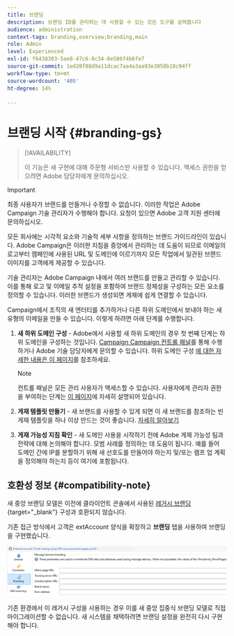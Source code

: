 ```yaml
---
title: 브랜딩
description: 브랜딩 ID를 관리하는 데 사용할 수 있는 모든 도구를 살펴봅니다
audience: administration
context-tags: branding,overview;branding,main
role: Admin
level: Experienced
exl-id: f6438303-5ae8-47c6-8c34-8e586f4b6fe7
source-git-commit: 1ed20f88d9a11dcac7aa4a3aa93e3058b18c04ff
workflow-type: tm+mt
source-wordcount: '405'
ht-degree: 14%

---
```


# 브랜딩 시작 {#branding-gs}

>[!AVAILABILITY]
>
>이 기능은 새 구현에 대해 주문형 서비스만 사용할 수 있습니다. 액세스 권한을 얻으려면 Adobe 담당자에게 문의하십시오.


>[!IMPORTANT]
>
>최종 사용자가 브랜드를 만들거나 수정할 수 없습니다. 이러한 작업은 Adobe Campaign 기술 관리자가 수행해야 합니다. 요청이 있으면 Adobe 고객 지원 센터에 문의하십시오.

모든 회사에는 시각적 요소와 기술적 세부 사항을 정의하는 브랜드 가이드라인이 있습니다. Adobe Campaign은 이러한 지침을 중앙에서 관리하는 데 도움이 되므로 이메일의 로고부터 캠페인에 사용된 URL 및 도메인에 이르기까지 모든 작업에서 일관된 브랜드 이미지를 고객에게 제공할 수 있습니다.

기술 관리자는 Adobe Campaign 내에서 여러 브랜드를 만들고 관리할 수 있습니다. 이를 통해 로고 및 이메일 추적 설정을 포함하여 브랜드 정체성을 구성하는 모든 요소를 정의할 수 있습니다. 이러한 브랜드가 생성되면 게재에 쉽게 연결할 수 있습니다.

Campaign에서 조직의 새 엔터티를 추가하거나 다른 하위 도메인에서 보내야 하는 새 유형의 이메일을 만들 수 있습니다. 이렇게 하려면 아래 단계를 수행합니다.

1. **새 하위 도메인 구성** - Adobe에서 사용할 새 하위 도메인의 경우 첫 번째 단계는 하위 도메인을 구성하는 것입니다. [Campaign Campaign 컨트롤 패널](https://experienceleague.adobe.com/docs/control-panel/using/subdomains-and-certificates/subdomains-branding.html?lang=ko)를 통해 수행하거나 Adobe 기술 담당자에게 문의할 수 있습니다. 하위 도메인 구성 [에 대한 자세한 내용은 이 페이지](https://experienceleague.adobe.com/ko/docs/deliverability-learn/deliverability-best-practice-guide/additional-resources/campaign/ac-domain-name-setup)를 참조하세요.

   >[!NOTE]
   >
   >컨트롤 패널은 모든 관리 사용자가 액세스할 수 있습니다. 사용자에게 관리자 권한을 부여하는 단계는 [이 페이지](https://experienceleague.adobe.com/docs/control-panel/using/discover-control-panel/managing-permissions.html?lang=ko#discover-control-panel)에 자세히 설명되어 있습니다.

1. **게재 템플릿 만들기** - 새 브랜드를 사용할 수 있게 되면 이 새 브랜드를 참조하는 빈 게재 템플릿을 하나 이상 만드는 것이 좋습니다. [자세히 알아보기](branding-assign.md)

1. **게재 가능성 지침 확인** - 새 도메인 사용을 시작하기 전에 Adobe 게재 가능성 팀과 전략에 대해 논의해야 합니다. 모범 사례를 정의하는 데 도움이 됩니다. 예를 들어 도메인 간에 IP를 분할하기 위해 새 선호도를 만들어야 하는지 및/또는 램프 업 계획을 정의해야 하는지 등이 여기에 포함됩니다.

## 호환성 정보 {#compatibility-note}

새 중앙 브랜딩 모델은 이전에 클라이언트 콘솔에서 사용된 [레거시 브랜딩](https://experienceleague.adobe.com/docs/campaign-classic/using/transactional-messaging/configure-transactional-messaging/additional-configurations.htmml#configuring-multibranding){target="_blank"} 구성과 호환되지 않습니다.

기존 접근 방식에서 고객은 extAccount 양식을 확장하고 **브랜딩** 탭을 사용하여 브랜딩을 구현했습니다.

![](assets/branding-legacy.png)

기존 환경에서 이 레거시 구성을 사용하는 경우 이를 새 중앙 집중식 브랜딩 모델로 직접 마이그레이션할 수 없습니다. 새 시스템을 채택하려면 브랜딩 설정을 완전히 다시 구현해야 합니다.